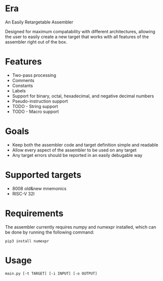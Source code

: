 # Era

An Easily Retargetable Assembler

Designed for maximum compatability with different architectures, allowing the user to easily create a new target that works with all features of the assembler right out of the box.


# Features

* Two-pass processing
* Comments
* Constants
* Labels
* Support for binary, octal, hexadecimal, and negative decimal numbers
* Pseudo-instruction support
* TODO - String support
* TODO - Macro support

# Goals

* Keep both the assembler code and target definition simple and readable
* Allow every aspect of the assembler to be used on any target
* Any target errors should be reported in an easily debugable way

# Supported targets

* 8008 old&new mnemonics
* RISC-V 32I

# Requirements

The assembler currently requires numpy and numexpr installed, which can be done by running the following command:

`pip3 install numexpr`

# Usage

`main.py [-t TARGET] [-i INPUT] [-o OUTPUT]`

